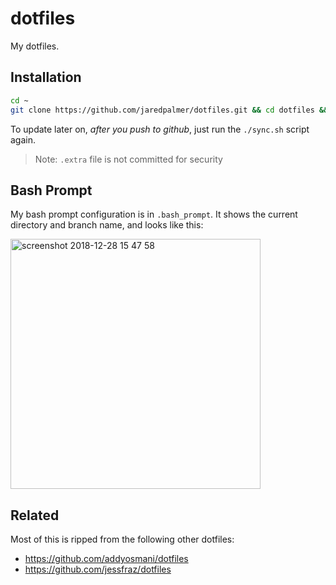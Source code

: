# dotfiles

My dotfiles.

## Installation

```sh
cd ~
git clone https://github.com/jaredpalmer/dotfiles.git && cd dotfiles && ./sync.sh
```

To update later on, _after you push to github_, just run the `./sync.sh` script again. 

> Note: `.extra` file is not committed for security

## Bash Prompt

My bash prompt configuration is in `.bash_prompt`. It shows the current directory and branch name, and looks like this: 

<img width="400" alt="screenshot 2018-12-28 15 47 58" src="https://user-images.githubusercontent.com/4060187/50527696-f78cbf00-0ab7-11e9-9a91-02759d255674.png">


## Related

Most of this is ripped from the following other dotfiles:

- https://github.com/addyosmani/dotfiles
- https://github.com/jessfraz/dotfiles
